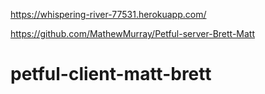 
https://whispering-river-77531.herokuapp.com/

https://github.com/MathewMurray/Petful-server-Brett-Matt

# petful-client-matt-brett
